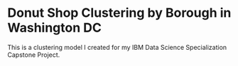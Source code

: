 # Donut Shop Clustering by Borough in Washington DC
This is a clustering model I created for my IBM Data Science Specialization Capstone Project. 
